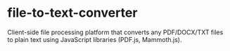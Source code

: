 # file-to-text-converter
Client-side file processing platform that converts any PDF/DOCX/TXT files to plain text using JavaScript libraries   (PDF.js, Mammoth.js).
